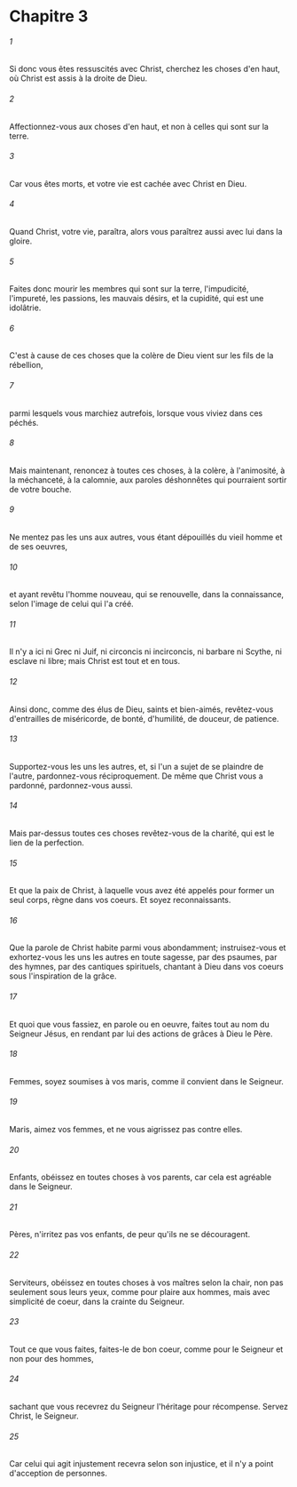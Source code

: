 # Chapitre 3

###### 1
Si donc vous êtes ressuscités avec Christ, cherchez les choses d'en haut, où Christ est assis à la droite de Dieu.
###### 2
Affectionnez-vous aux choses d'en haut, et non à celles qui sont sur la terre.
###### 3
Car vous êtes morts, et votre vie est cachée avec Christ en Dieu.
###### 4
Quand Christ, votre vie, paraîtra, alors vous paraîtrez aussi avec lui dans la gloire.
###### 5
Faites donc mourir les membres qui sont sur la terre, l'impudicité, l'impureté, les passions, les mauvais désirs, et la cupidité, qui est une idolâtrie.
###### 6
C'est à cause de ces choses que la colère de Dieu vient sur les fils de la rébellion,
###### 7
parmi lesquels vous marchiez autrefois, lorsque vous viviez dans ces péchés.
###### 8
Mais maintenant, renoncez à toutes ces choses, à la colère, à l'animosité, à la méchanceté, à la calomnie, aux paroles déshonnêtes qui pourraient sortir de votre bouche.
###### 9
Ne mentez pas les uns aux autres, vous étant dépouillés du vieil homme et de ses oeuvres,
###### 10
et ayant revêtu l'homme nouveau, qui se renouvelle, dans la connaissance, selon l'image de celui qui l'a créé.
###### 11
Il n'y a ici ni Grec ni Juif, ni circoncis ni incirconcis, ni barbare ni Scythe, ni esclave ni libre; mais Christ est tout et en tous.
###### 12
Ainsi donc, comme des élus de Dieu, saints et bien-aimés, revêtez-vous d'entrailles de miséricorde, de bonté, d'humilité, de douceur, de patience.
###### 13
Supportez-vous les uns les autres, et, si l'un a sujet de se plaindre de l'autre, pardonnez-vous réciproquement. De même que Christ vous a pardonné, pardonnez-vous aussi.
###### 14
Mais par-dessus toutes ces choses revêtez-vous de la charité, qui est le lien de la perfection.
###### 15
Et que la paix de Christ, à laquelle vous avez été appelés pour former un seul corps, règne dans vos coeurs. Et soyez reconnaissants.
###### 16
Que la parole de Christ habite parmi vous abondamment; instruisez-vous et exhortez-vous les uns les autres en toute sagesse, par des psaumes, par des hymnes, par des cantiques spirituels, chantant à Dieu dans vos coeurs sous l'inspiration de la grâce.
###### 17
Et quoi que vous fassiez, en parole ou en oeuvre, faites tout au nom du Seigneur Jésus, en rendant par lui des actions de grâces à Dieu le Père.
###### 18
Femmes, soyez soumises à vos maris, comme il convient dans le Seigneur.
###### 19
Maris, aimez vos femmes, et ne vous aigrissez pas contre elles.
###### 20
Enfants, obéissez en toutes choses à vos parents, car cela est agréable dans le Seigneur.
###### 21
Pères, n'irritez pas vos enfants, de peur qu'ils ne se découragent.
###### 22
Serviteurs, obéissez en toutes choses à vos maîtres selon la chair, non pas seulement sous leurs yeux, comme pour plaire aux hommes, mais avec simplicité de coeur, dans la crainte du Seigneur.
###### 23
Tout ce que vous faites, faites-le de bon coeur, comme pour le Seigneur et non pour des hommes,
###### 24
sachant que vous recevrez du Seigneur l'héritage pour récompense. Servez Christ, le Seigneur.
###### 25
Car celui qui agit injustement recevra selon son injustice, et il n'y a point d'acception de personnes.
